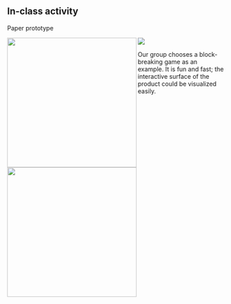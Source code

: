 ## In-class activity
Paper prototype

<img align="left" width="300" height="300" src="https://github.com/ShuchenWuu/Slave-to-algorithm/blob/master/week%206/Screen%20Shot%202020-08-28%20at%2012.43.50.png">

<img align="left" height="300" src="https://github.com/ShuchenWuu/Slave-to-algorithm/blob/master/week%206/IMB_UIkZHR.GIF">

![](https://github.com/ShuchenWuu/Slave-to-algorithm/blob/master/week%206/IMB_UIkZHR.GIF) 


Our group chooses a block-breaking game as an example. It is fun and fast; the interactive surface of the product could be visualized easily.
